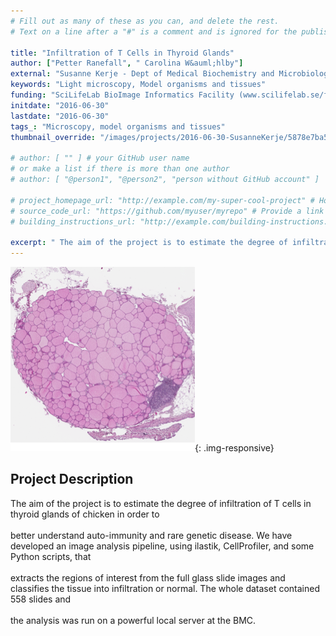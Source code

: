 ```yaml
---
# Fill out as many of these as you can, and delete the rest.
# Text on a line after a "#" is a comment and is ignored for the published page.

title: "Infiltration of T Cells in Thyroid Glands"
author: ["Petter Ranefall", " Carolina W&auml;hlby"]
external: "Susanne Kerje - Dept of Medical Biochemistry and Microbiology, Uppsala University"
keywords: "Light microscopy, Model organisms and tissues"
funding: "SciLifeLab BioImage Informatics Facility (www.scilifelab.se/facilities/bioimage-informatics)"
initdate: "2016-06-30"
lastdate: "2016-06-30"
tags_: "Microscopy, model organisms and tissues"
thumbnail_override: "/images/projects/2016-06-30-SusanneKerje/5878e7ba5530e.png"

# author: [ "" ] # your GitHub user name
# or make a list if there is more than one author
# author: [ "@person1", "@person2", "person without GitHub account" ]

# project_homepage_url: "http://example.com/my-super-cool-project" # Homepage for this project
# source_code_url: "https://github.com/myuser/myrepo" # Provide a link to your code
# building_instructions_url: "http://example.com/building-instructions.pdf" # how to build the model out of LEGO (*not* how to build the source code)

excerpt: " The aim of the project is to estimate the degree of infiltration of T cells in thyroid glands of chicken in order to  better understand auto-immunity and rare genetic disease. We have developed an im..."
---
```


![Infiltration of T Cells in Thyroid Glands](/images/projects/2016-06-30-SusanneKerje/5878e7ba5530e.png){: .img-responsive}
## Project Description
 The aim of the project is to estimate the degree of infiltration of T cells in thyroid glands of chicken in order to <br/><br/>better understand auto-immunity and rare genetic disease. We have developed an image analysis pipeline, using ilastik, CellProfiler, and some Python scripts, that <br/><br/>extracts the regions of interest from the full glass slide images and classifies the tissue into infiltration or normal. The whole dataset contained 558 slides and <br/><br/>the analysis was run on a powerful local server at the BMC. 
